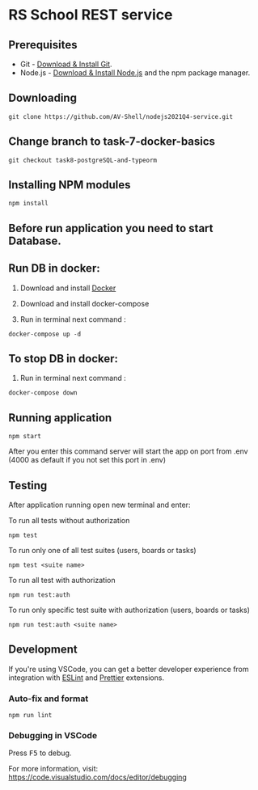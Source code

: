 # RS School REST service

## Prerequisites

- Git - [Download & Install Git](https://git-scm.com/downloads).
- Node.js - [Download & Install Node.js](https://nodejs.org/en/download/) and the npm package manager.

## Downloading

```
git clone https://github.com/AV-Shell/nodejs2021Q4-service.git
```

## Change branch to task-7-docker-basics 

```
git checkout task8-postgreSQL-and-typeorm
```


## Installing NPM modules

```
npm install
```

## Before run application you need to start Database.

## Run DB in docker: 

 1) Download and install [Docker](https://docs.docker.com/engine/install/)

 2) Download and install docker-compose

 3) Run in terminal next command : 

```
docker-compose up -d
```
## To stop DB in docker:

 1) Run in terminal next command : 

```
docker-compose down
```

## Running application

```
npm start
```

After you enter this command  server will start the app on port from .env (4000 as default if you not set this port in .env)

## Testing

After application running open new terminal and enter:

To run all tests without authorization

```
npm test
```

To run only one of all test suites (users, boards or tasks)

```
npm test <suite name>
```

To run all test with authorization

```
npm run test:auth
```

To run only specific test suite with authorization (users, boards or tasks)

```
npm run test:auth <suite name>
```

## Development

If you're using VSCode, you can get a better developer experience from integration with [ESLint](https://marketplace.visualstudio.com/items?itemName=dbaeumer.vscode-eslint) and [Prettier](https://marketplace.visualstudio.com/items?itemName=esbenp.prettier-vscode) extensions.

### Auto-fix and format

```
npm run lint
```

### Debugging in VSCode

Press <kbd>F5</kbd> to debug.

For more information, visit: https://code.visualstudio.com/docs/editor/debugging
